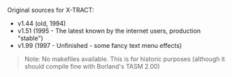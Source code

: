 Original sources for X-TRACT:

- v1.44 (old, 1994)
- v1.51 (1995 - The latest known by the internet users, production "stable")
- v1.99 (1997 - Unfinished - some fancy text menu effects)

 > Note: No makefiles available. This is for historic purposes (although it should compile fine with Borland's TASM 2.00)
